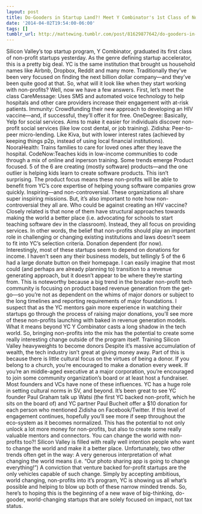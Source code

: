```yaml
---
layout: post
title: Do-Gooders in Startup Land?! Meet Y Combinator's 1st Class of Non-profits
date: '2014-04-02T19:54:00-06:00'
tags: []
tumblr_url: http://mattewing.tumblr.com/post/81629877642/do-gooders-in-startup-land-meet-y-combinators-1st
---
```

Silicon Valley’s top startup program, Y Combinator, graduated its first class of non-profit startups yesterday.
As the genre defining startup accelerator, this is a pretty big deal. YC is the same institution that brought us household names like Airbnb, Dropbox, Reddit and many more.
Traditionally they’ve been very focused on finding the next billion dollar company—and they’ve been quite good at that. So, what will it look like when they start working with non-profits? Well, now we have a few answers.
First, let’s meet the class
CareMessage: Uses SMS and automated voice technology to help hospitals and other care providers increase their engagement with at-risk patients.
Immunity: Crowdfunding their new approach to developing an HIV vaccine—and, if successful, they’ll offer it for free.
OneDegree: Basically, Yelp for social services. Aims to make it easier for individuals discover non-profit social services (like low cost dental, or job training).
Zidisha: Peer-to-peer micro-lending. Like Kiva, but with lower interest rates (achieved by keeping things p2p, instead of using local financial institutions).
NooraHealth: Trains families to care for loved ones after they leave the hospital.
CodeNow:Teaches kids in low-income communities to code through a mix of online and inperson training.
Some trends emerge
Product focused.
5 of the 6 are creating (mostly software) products—and the one outlier is helping kids learn to create software products. This isn’t surprising. The product focus means these non-profits will be able to benefit from YC’s core expertise of helping young software companies grow quickly.
Inspiring—and non-controversial.
These organizations all share super inspiring missions. But, it’s also important to note how non-controversial they all are. Who could be against creating an HIV vaccine?
Closely related is that none of them have structural approaches towards making the world a better place (i.e. advocating for schools to start teaching software dev in the classroom). Instead, they all focus on providing services. In other words, the belief that non-profits should play an important role in challenging or changing existing institutions and laws doesn’t seem to fit into YC’s selection criteria.
Donation dependent (for now).
Interestingly, most of these startups seem to depend on donations for income. I haven’t seen any their business models, but tellingly 5 of the 6 had a large donate button on their homepage. I can easily imagine that most could (and perhaps are already planning to) transition to a revenue generating approach, but it doesn’t appear to be where they’re starting from.
This is noteworthy because a big trend in the broader non-profit tech community is focusing on product based revenue generation from the get-go—so you’re not as dependent on the whims of major donors or subject to the long timelines and reporting requirements of major foundations.
I suspect that as the YC mentors gain more experience in watching their startups go through the process of raising major donations, you’ll see more of these non-profits launching with baked in revenue generation models.
What it means beyond YC
Y Combinator casts a long shadow in the tech world. So, bringing non-profits into the mix has the potential to create some really interesting change outside of the program itself.
Training Silicon Valley heavyweights to become donors
Despite it’s massive accumulation of wealth, the tech industry isn’t great at giving money away. Part of this is because there is little cultural focus on the virtues of being a donor. If you belong to a church, you’re encouraged to make a donation every week. If you’re an middle-aged executive at a major corporation, you’re encouraged to join some community organization’s board or at least host a fundraiser. Most founders and VCs have none of these influences.
YC has a huge role in setting cultural norms in SV, and beyond. It’s been great to see YC founder Paul Graham talk up Watsi (the first YC backed non-profit, which he sits on the board of) and YC partner Paul Bucheit offer a $10 donation for each person who mentioned Zidisha on Facebook/Twitter. If this level of engagement continues, hopefully you’ll see more if seep throughout the eco-system as it becomes normalized.
This has the potential to not only unlock a lot more money for non-profits, but also to create some really valuable mentors and connectors.
You can change the world with non-profits too?!
Silicon Valley is filled with really well intention people who want to change the world and make it a better place. Unfortunately, two other trends often get in the way:
A very generous interpretation of what changing the world means (i.e. “Our photo sharing app is going to change everything!”)
A conviction that venture backed for-profit startups are the only vehicles capable of such change.
Simply by accepting ambitious, world changing, non-profits into it’s program, YC is showing us all what’s possible and helping to blow up both of these narrow minded trends.
So, here’s to hoping this is the beginning of a new wave of big-thinking, do-gooder, world-changing startups that are solely focused on impact, not tax status.
